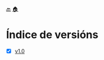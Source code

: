 [🔙](https://github.com/Ran-n/coinmarketcap_scrapi#readme)
[🏠](https://github.com/Ran-n/coinmarketcap_scrapi/blob/main/README.md)

# Índice de versións
- [X] [v1.0](v1.0.md)
